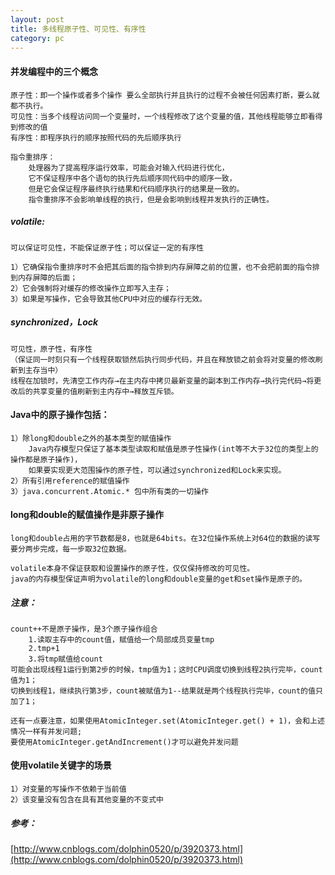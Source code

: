 ```yaml
---
layout: post
title: 多线程原子性、可见性、有序性
category: pc
---
```

#### 并发编程中的三个概念
```
原子性：即一个操作或者多个操作 要么全部执行并且执行的过程不会被任何因素打断，要么就都不执行。
可见性：当多个线程访问同一个变量时，一个线程修改了这个变量的值，其他线程能够立即看得到修改的值
有序性：即程序执行的顺序按照代码的先后顺序执行
```
```
指令重排序：
	处理器为了提高程序运行效率，可能会对输入代码进行优化，
	它不保证程序中各个语句的执行先后顺序同代码中的顺序一致，
	但是它会保证程序最终执行结果和代码顺序执行的结果是一致的。
	指令重排序不会影响单线程的执行，但是会影响到线程并发执行的正确性。
```

##### volatile:
```
可以保证可见性，不能保证原子性；可以保证一定的有序性

1）它确保指令重排序时不会把其后面的指令排到内存屏障之前的位置，也不会把前面的指令排到内存屏障的后面；
2）它会强制将对缓存的修改操作立即写入主存；
3）如果是写操作，它会导致其他CPU中对应的缓存行无效。
```


##### synchronized，Lock
```	
可见性，原子性，有序性
（保证同一时刻只有一个线程获取锁然后执行同步代码，并且在释放锁之前会将对变量的修改刷新到主存当中）
线程在加锁时，先清空工作内存→在主内存中拷贝最新变量的副本到工作内存→执行完代码→将更改后的共享变量的值刷新到主内存中→释放互斥锁。
```

#### Java中的原子操作包括：
```
1）除long和double之外的基本类型的赋值操作
	Java内存模型只保证了基本类型读取和赋值是原子性操作(int等不大于32位的类型上的操作都是原子操作)，
	如果要实现更大范围操作的原子性，可以通过synchronized和Lock来实现。
2）所有引用reference的赋值操作
3）java.concurrent.Atomic.* 包中所有类的一切操作
```

#### long和double的赋值操作是非原子操作
```
long和double占用的字节数都是8，也就是64bits。在32位操作系统上对64位的数据的读写要分两步完成，每一步取32位数据。

volatile本身不保证获取和设置操作的原子性，仅仅保持修改的可见性。
java的内存模型保证声明为volatile的long和double变量的get和set操作是原子的。
```

##### 注意：
```
count++不是原子操作，是3个原子操作组合
	1.读取主存中的count值，赋值给一个局部成员变量tmp
	2.tmp+1
	3.将tmp赋值给count
可能会出现线程1运行到第2步的时候，tmp值为1；这时CPU调度切换到线程2执行完毕，count值为1；
切换到线程1，继续执行第3步，count被赋值为1--结果就是两个线程执行完毕，count的值只加了1；

还有一点要注意，如果使用AtomicInteger.set(AtomicInteger.get() + 1)，会和上述情况一样有并发问题;
要使用AtomicInteger.getAndIncrement()才可以避免并发问题
```

#### 使用volatile关键字的场景
```
1）对变量的写操作不依赖于当前值
2）该变量没有包含在具有其他变量的不变式中
```

##### 参考：
[http://www.cnblogs.com/dolphin0520/p/3920373.html](http://www.cnblogs.com/dolphin0520/p/3920373.html)


